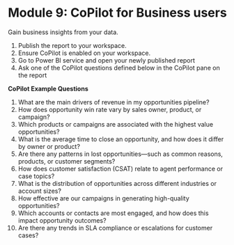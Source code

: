 # Module 9: CoPilot for Business users

Gain business insights from your data.

1. Publish the report to your workspace. 
2. Ensure CoPilot is enabled on your workspace.
3. Go to Power BI service and open your newly published report
4. Ask one of the CoPilot questions defined below in the CoPilot pane on the report

**CoPilot Example Questions**
1. What are the main drivers of revenue in my opportunities pipeline?
2. How does opportunity win rate vary by sales owner, product, or campaign?
3. Which products or campaigns are associated with the highest value opportunities?
4. What is the average time to close an opportunity, and how does it differ by owner or product?
5. Are there any patterns in lost opportunities—such as common reasons, products, or customer segments?
6. How does customer satisfaction (CSAT) relate to agent performance or case topics?
7. What is the distribution of opportunities across different industries or account sizes?
8. How effective are our campaigns in generating high-quality opportunities?
9. Which accounts or contacts are most engaged, and how does this impact opportunity outcomes?
10. Are there any trends in SLA compliance or escalations for customer cases?
